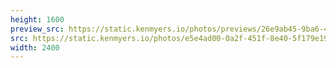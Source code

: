```yaml
---
height: 1600
preview_src: https://static.kenmyers.io/photos/previews/26e9ab45-9ba6-4585-a4bf-69cbba560270.webp
src: https://static.kenmyers.io/photos/e5e4ad00-0a2f-451f-8e40-5f179e190f56.jpg
width: 2400
---
```

